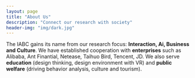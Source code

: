 ```yaml
---
layout: page
title: "About Us"
description: "Connect our research with society"
header-img: "img/dark.jpg"
---
```


The IABC gains its name from our research focus: **Interaction, Ai, Business and Culture**. We have established cooperation with **enterprises** such as Alibaba, Ant Finantial, Netease, Taihuo Bird, Tencent, JD. We also serve **education** (design thinking, design environment with VR) and **public welfare** (driving behavior analysis, culture and tourism).

